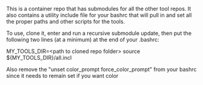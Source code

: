 This is a container repo that has submodules for all the other tool repos.
It also contains a utility include file for your bashrc that will pull in
and set all the proper paths and other scripts for the tools.


To use, clone it, enter and run a recursive submodule update, then put the
following two lines (at a minimum) at the end of your .bashrc:

MY_TOOLS_DIR=\<path to cloned repo folder\>
source ${MY_TOOLS_DIR}/all.incl

Also remove the "unset color_prompt force_color_prompt" from your bashrc since it needs to remain set if you want color
